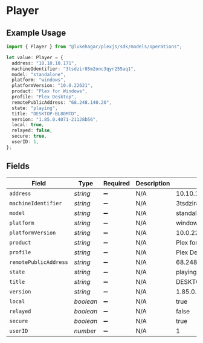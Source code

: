 # Player

## Example Usage

```typescript
import { Player } from "@lukehagar/plexjs/sdk/models/operations";

let value: Player = {
  address: "10.10.10.171",
  machineIdentifier: "3tsdzir85m2onc3qyr255aq1",
  model: "standalone",
  platform: "windows",
  platformVersion: "10.0.22621",
  product: "Plex for Windows",
  profile: "Plex Desktop",
  remotePublicAddress: "68.248.140.20",
  state: "playing",
  title: "DESKTOP-BL80MTD",
  version: "1.85.0.4071-21128b56",
  local: true,
  relayed: false,
  secure: true,
  userID: 1,
};
```

## Fields

| Field                    | Type                     | Required                 | Description              | Example                  |
| ------------------------ | ------------------------ | ------------------------ | ------------------------ | ------------------------ |
| `address`                | *string*                 | :heavy_minus_sign:       | N/A                      | 10.10.10.171             |
| `machineIdentifier`      | *string*                 | :heavy_minus_sign:       | N/A                      | 3tsdzir85m2onc3qyr255aq1 |
| `model`                  | *string*                 | :heavy_minus_sign:       | N/A                      | standalone               |
| `platform`               | *string*                 | :heavy_minus_sign:       | N/A                      | windows                  |
| `platformVersion`        | *string*                 | :heavy_minus_sign:       | N/A                      | 10.0.22621               |
| `product`                | *string*                 | :heavy_minus_sign:       | N/A                      | Plex for Windows         |
| `profile`                | *string*                 | :heavy_minus_sign:       | N/A                      | Plex Desktop             |
| `remotePublicAddress`    | *string*                 | :heavy_minus_sign:       | N/A                      | 68.248.140.20            |
| `state`                  | *string*                 | :heavy_minus_sign:       | N/A                      | playing                  |
| `title`                  | *string*                 | :heavy_minus_sign:       | N/A                      | DESKTOP-BL80MTD          |
| `version`                | *string*                 | :heavy_minus_sign:       | N/A                      | 1.85.0.4071-21128b56     |
| `local`                  | *boolean*                | :heavy_minus_sign:       | N/A                      | true                     |
| `relayed`                | *boolean*                | :heavy_minus_sign:       | N/A                      | false                    |
| `secure`                 | *boolean*                | :heavy_minus_sign:       | N/A                      | true                     |
| `userID`                 | *number*                 | :heavy_minus_sign:       | N/A                      | 1                        |